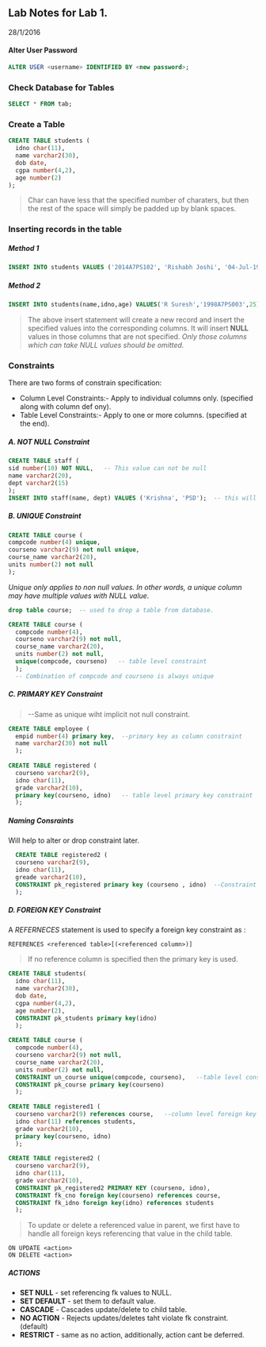 ## Lab Notes for Lab 1.

28/1/2016

#### Alter User Password

```sql
ALTER USER <username> IDENTIFIED BY <new password>;
```

### Check Database for Tables

```sql
SELECT * FROM tab;
```

### Create a Table

```sql
CREATE TABLE students ( 
  idno char(11),
  name varchar2(30),
  dob date,
  cgpa number(4,2),
  age number(2)
);
```

> Char can have less that the specified number of charaters, but then the rest of the space will simply be padded up by blank spaces.

### Inserting records in the table

##### Method 1

```sql
INSERT INTO students VALUES ('2014A7PS102', 'Rishabh Joshi', '04-Jul-1996', 9.20, 19);
```

##### Method 2

```sql
INSERT INTO students(name,idno,age) VALUES('R Suresh','1998A7PS003',25);
```

> The above insert statement will create a new record and insert the specified values into the corresponding columns. It will insert __NULL__ values in those columns that are not specified. _Only those columns which can take NULL values should be omitted._

### Constraints

There are two forms of constrain specification:

* Column Level Constraints:- Apply to individual columns only. (specified along with column  def ony).
* Table Level Constraints:- Apply to one or more columns. (specified at the end).

##### A. __NOT NULL__ Constraint

```sql
CREATE TABLE staff (
sid number(10) NOT NULL,   -- This value can not be null
name varchar2(20),
dept varchar2(15)
);
INSERT INTO staff(name, dept) VALUES ('Krishna', 'PSD');  -- this will give error
```

##### B. __UNIQUE__ Constraint

```sql
CREATE TABLE course (
compcode number(4) unique,
courseno varchar2(9) not null unique,
course_name varchar2(20), 
units number(2) not null
);
```

_Unique only applies to non null values. In other words, a unique column may have multiple values with NULL value._

```sql
drop table course;  -- used to drop a table from database.

CREATE TABLE course (
  compcode number(4), 
  courseno varchar2(9) not null,
  course_name varchar2(20),
  units number(2) not null,
  unique(compcode, courseno)   -- table level constraint
  );
  -- Combination of compcode and courseno is always unique
```

##### C. __PRIMARY KEY__ Constraint
> --Same as unique wiht implicit not null constraint.
  
```sql
CREATE TABLE employee (
  empid number(4) primary key,  --primary key as column constraint
  name varchar2(30) not null
  );
  
CREATE TABLE registered (
  courseno varchar2(9), 
  idno char(11), 
  grade varchar2(10),
  primary key(courseno, idno)   -- table level primary key constraint
  );
```

##### Naming Consraints

Will help to alter or drop constraint later.

```sql
  CREATE TABLE registered2 (
  courseno varchar2(9), 
  idno char(11), 
  greade varchar2(10), 
  CONSTRAINT pk_registered primary key (courseno , idno)  --Constraint named as pk_registered
  );
```

##### D. __FOREIGN KEY__ Constraint

A _REFERNECES_ statement is used to specify a foreign key constraint as :

```
REFERENCES <referenced table>[(<referenced column>)]
```

> If no reference column is specified then the primary key is used.

```sql
CREATE TABLE students(
  idno char(11),
  name varchar2(30), 
  dob date,
  cgpa number(4,2),
  age number(2),
  CONSTRAINT pk_students primary key(idno)
  );
  
CREATE TABLE course (
  compcode number(4), 
  courseno varchar2(9) not null,
  course_name varchar2(20), 
  units number(2) not null,
  CONSTRAINT un_course unique(compcode, courseno),   --table level constraint
  CONSTRAINT pk_course primary key(courseno)
  );
  
CREATE TABLE registered1 (
  courseno varchar2(9) references course,   --column level foreign key
  idno char(11) references students, 
  grade varchar2(10), 
  primary key(courseno, idno)
  );
  
CREATE TABLE registered2 (
  courseno varchar2(9), 
  idno char(11), 
  grade varchar2(10), 
  CONSTRAINT pk_registered2 PRIMARY KEY (courseno, idno),
  CONSTRAINT fk_cno foreign key(courseno) references course,
  CONSTRAINT fk_idno foreign key(idno) references students
  );
  ```
> To update or delete a referenced value in parent, we first have to handle all foreign keys referencing that value in the child table.

```
ON UPDATE <action>
ON DELETE <action>
```

##### ACTIONS

* __SET NULL__ - set referencing fk values to NULL.
* __SET DEFAULT__ - set them to default value.
* __CASCADE__ - Cascades update/delete to child table.
* __NO ACTION__ - Rejects updates/deletes taht violate fk constraint. (default)
* __RESTRICT__ - same as no action, additionally, action cant be deferred.
